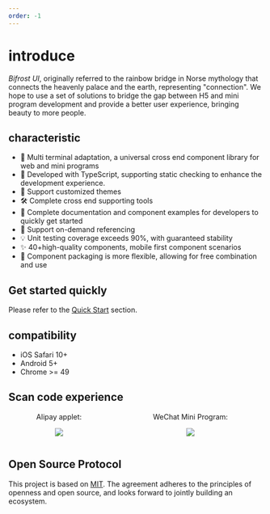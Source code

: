 ```yaml
---
order: -1
---
```


# introduce

_Bifrost UI_, originally referred to the rainbow bridge in Norse mythology that connects the heavenly palace and the earth, representing "connection". We hope to use a set of solutions to bridge the gap between H5 and mini program development and provide a better user experience, bringing beauty to more people.

## characteristic

- 🚀 Multi terminal adaptation, a universal cross end component library for web and mini programs
- 🌈 Developed with TypeScript, supporting static checking to enhance the development experience.
- 🎨 Support customized themes
- 🛠 Complete cross end supporting tools
- 💪 Complete documentation and component examples for developers to quickly get started
- 🎯 Support on-demand referencing
- 💡 Unit testing coverage exceeds 90%, with guaranteed stability
- ✨ 40+high-quality components, mobile first component scenarios
- 👋 Component packaging is more flexible, allowing for free combination and use

## Get started quickly

Please refer to the [Quick Start](/guide/quick-start) section.

## compatibility

- iOS Safari 10+
- Android 5+
- Chrome >= 49

## Scan code experience

<div style="display: flex">
<div style="width: 200px; margin-right: 60px; text-align: center">
Alipay applet:

![](https://gw.alicdn.com/imgextra/i2/O1CN01Q0L2dL1ID0iLq1SKP_!!6000000000858-2-tps-516-518.png)

</div>

<div style="width: 200px; text-align: center">
WeChat Mini Program:

![](https://gw.alicdn.com/imgextra/i4/O1CN01mpcpzN29vayTjIv56_!!6000000008130-0-tps-512-512.jpg)

</div>
</div>

## Open Source Protocol

This project is based on [MIT](https://zh.wikipedia.org/wiki/MIT%E8%A8%B1%E5%8F%AF%E8%AD%89). The agreement adheres to the principles of openness and open source, and looks forward to jointly building an ecosystem.

